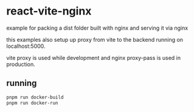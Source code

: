 # react-vite-nginx

example for packing a dist folder built with nginx and serving it via nginx

this examples also setup up proxy from vite to the backend running on localhost:5000.

vite proxy is used while development and nginx proxy-pass is used in production.

## running

```bash
pnpm run docker-build
pnpm run docker-run
```